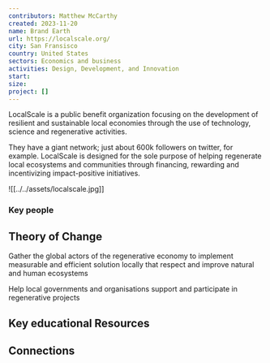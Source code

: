 ```yaml
---
contributors: Matthew McCarthy
created: 2023-11-20
name: Brand Earth
url: https://localscale.org/
city: San Fransisco
country: United States
sectors: Economics and business
activities: Design, Development, and Innovation
start: 
size: 
project: []
---
```



LocalScale is a public benefit organization focusing on the development of resilient and sustainable local economies through the use of technology, science and regenerative activities.

They have a giant network; just about 600k followers on twitter, for example. LocalScale is designed for the sole purpose of helping regenerate local ecosystems and communities through financing, rewarding and incentivizing impact-positive initiatives.

![[../../assets/localscale.jpg]]

### Key people 



## Theory of Change 

Gather the global actors of the regenerative economy to implement measurable and efficient solution locally that respect and improve natural and human ecosystems

Help local governments and organisations support and participate in regenerative projects
## Key educational Resources 



## Connections 


